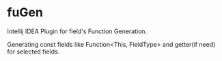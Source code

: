fuGen
=====

Intellij IDEA Plugin for field's Function Generation.

Generating const fields like Function<This, FieldType> and getter(if need) for selected fields. 
